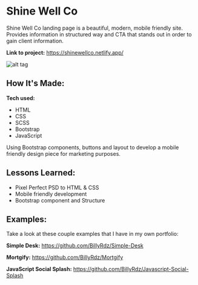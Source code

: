 # Shine Well Co

Shine Well Co landing page is a beautiful, modern, mobile friendly site. Provides information in structured way and CTA that stands out in order to gain client information.

**Link to project:** https://shinewellco.netlify.app/

![alt tag](https://billyrdz.com/wp-content/uploads/2022/05/ShineWell-LandingPage.png)

## How It's Made:

**Tech used:**

- HTML
- CSS
- SCSS
- Bootstrap
- JavaScript

Using Bootstrap components, buttons and layout to develop a mobile friendly design piece for marketing purposes.

## Lessons Learned:

- Pixel Perfect PSD to HTML & CSS
- Mobile friendly development
- Bootstrap component and Structure

## Examples:

Take a look at these couple examples that I have in my own portfolio:

**Simple Desk:** https://github.com/BillyRdz/Simple-Desk

**Mortgify:** https://github.com/BillyRdz/Mortgify

**JavaScript Social Splash:** https://github.com/BillyRdz/Javascript-Social-Splash
